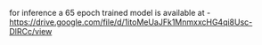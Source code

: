 for inference a 65 epoch trained model is available at - https://drive.google.com/file/d/1itoMeUaJFk1MnmxxcHG4qi8Usc-DlRCc/view
